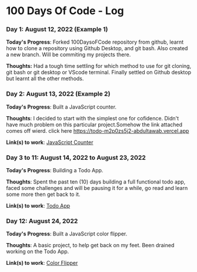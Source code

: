 # 100 Days Of Code - Log

### Day 1: August 12, 2022 (Example 1)


**Today's Progress**: Forked 100DaysoFCode repository from github, learnt how to clone a repository using Github Desktop, and git bash. Also created a new branch. Will be commiting my projects there.

**Thoughts:** Had a tough time settling for which method to use for git cloning, git bash or git desktop or VScode terminal. Finally settled on Github desktop but learnt all the other methods.


### Day 2: August 13, 2022 (Example 2)

**Today's Progress**: Built a JavaScript counter.

**Thoughts**: I decided to start with the simplest one for cofidence. Didn't have much problem on this particular project.Somehow the link attached comes off wierd. click here https://todo-m2p0zs5j2-abdultawab.vercel.app

**Link(s) to work**: [JavaScript Counter](https://javascript-counter-7pa25lbuc-abdultawab.vercel.app)


### Day 3 to 11: August 14, 2022 to August 23, 2022

**Today's Progress**: Building a Todo App.

**Thoughts**: Spent the past ten (10) days building a full functional todo app, faced some challenges and will be pausing it for a while, go read and learn some more then get back to it.

**Link(s) to work**: [Todo App](https://todo-m2p0zs5j2-abdultawab.vercel.app)

### Day 12: August 24, 2022

**Today's Progress**: Built a JavaScript color flipper.

**Thoughts**: A basic project, to help get back on my feet. Been drained working on the Todo App.

**Link(s) to work**: [Color Flipper](https://color-flipper-nm9mvl9ws-abdultawab.vercel.app)


